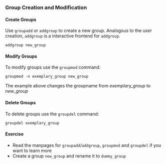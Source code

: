 ### Group Creation and Modification

#### Create Groups
Use `groupadd` or `addgroup` to create a new group.
Analogous to the user creation, `addgroup` is a interactive frontend for `addgroup`.

~~~~
addgroup new_group
~~~~

#### Modify Groups
To modify groups use the `groupmod` command:

~~~~
groupmod -n exemplary_group new_group
~~~~
The example above changes the groupname from *exemplary_group* to *new_group*
#### Delete Groups
To delete groups use the `groupdel` command:

~~~~
groupdel exemplary_group
~~~~

#### Exercise
- Read the manpages for `groupadd`/`addgroup`, `groupmod` and `groupdel` if you want to learn more
- Create a group `new_group` and rename it to `dummy_group`

